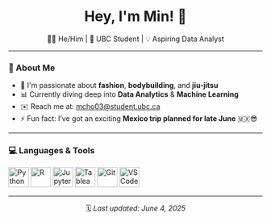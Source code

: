 <h1 align="center"> Hey, I'm Min! 👋</h1>

<p align="center">
  👨‍💻 He/Him | 📍 UBC Student | 💡 Aspiring Data Analyst  
</p>

---

### 🌟 About Me

- 🎨 I'm passionate about **fashion**, **bodybuilding**, and **jiu-jitsu**
- 📊 Currently diving deep into **Data Analytics** & **Machine Learning**
- ✉️ Reach me at: [mcho03@student.ubc.ca](mailto:mcho03@student.ubc.ca)
- ⚡ Fun fact: I’ve got an exciting **Mexico trip planned for late June** 🇲🇽😎

---

### 💻 Languages & Tools

<p align="left">
  <img src="https://cdn.jsdelivr.net/gh/devicons/devicon/icons/python/python-original.svg" width="40" alt="Python"/>
  <img src="https://cdn.jsdelivr.net/gh/devicons/devicon/icons/r/r-original.svg" width="40" alt="R"/>
  <img src="https://cdn.jsdelivr.net/gh/devicons/devicon/icons/jupyter/jupyter-original.svg" width="40" alt="Jupyter"/>
  <img src="https://img.icons8.com/color/48/000000/tableau-software.png" width="40" alt="Tableau"/>
  <img src="https://cdn.jsdelivr.net/gh/devicons/devicon/icons/git/git-original.svg" width="40" alt="Git"/>
  <img src="https://cdn.jsdelivr.net/gh/devicons/devicon/icons/vscode/vscode-original.svg" width="40" alt="VS Code"/>
</p>


---

<p align="center">
  🗓️ <i>Last updated: June 4, 2025</i>
</p>
